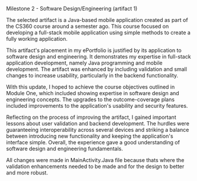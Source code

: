 Milestone 2 - Software Design/Engineering (artifact 1)


The selected artifact is a Java-based mobile application created as part of the CS360 course around a semester ago. This course focused on developing a full-stack mobile application using simple methods to create a fully working application.

This artifact's placement in my ePortfolio is justified by its application to software design and engineering. It demonstrates my expertise in full-stack application development, namely Java programming and mobile development. The artifact was enhanced by including validation and small changes to increase usability, particularly in the backend functionality.

With this update, I hoped to achieve the course objectives outlined in Module One, which included showing expertise in software design and engineering concepts. The upgrades to the outcome-coverage plans included improvements to the application's usability and security features.

Reflecting on the process of improving the artifact, I gained important lessons about user validation and backend development. The hurdles were guaranteeing interoperability across several devices and striking a balance between introducing new functionality and keeping the application's interface simple. Overall, the experience gave a good understanding of software design and engineering fundamentals.

All changes were made in MainActivity.Java file because thats where the validation enhancements needed to be made and for the design to better and more robust.







